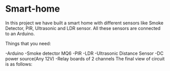 # Smart-home

In this project we have built a smart home with different sensors like Smoke Detector, PIR, Ultrasonic and LDR sensor. All these sensors are connected to an Arduino.

Things that you need:

-Arduino
-Smoke detector MQ6
-PIR
-LDR
-Ultrasonic Distance Sensor
-DC power source(Any 12V)
-Relay boards of 2 channels
The final view of circuit is as follows:

